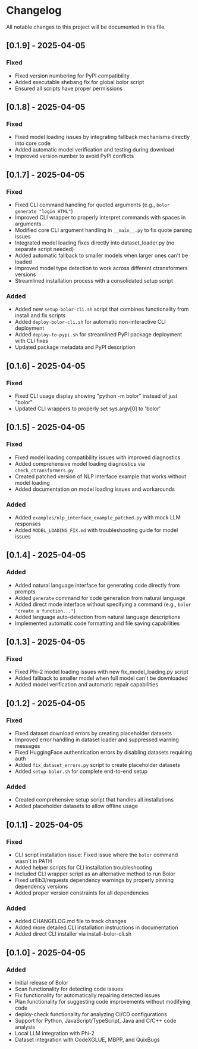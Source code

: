 # Changelog

All notable changes to this project will be documented in this file.

## [0.1.9] - 2025-04-05

### Fixed
- Fixed version numbering for PyPI compatibility
- Added executable shebang fix for global bolor script
- Ensured all scripts have proper permissions

## [0.1.8] - 2025-04-05

### Fixed
- Fixed model loading issues by integrating fallback mechanisms directly into core code
- Added automatic model verification and testing during download
- Improved version number to avoid PyPI conflicts

## [0.1.7] - 2025-04-05

### Fixed
- Fixed CLI command handling for quoted arguments (e.g., `bolor generate "login HTML"`)
- Improved CLI wrapper to properly interpret commands with spaces in arguments
- Modified core CLI argument handling in `__main__.py` to fix quote parsing issues
- Integrated model loading fixes directly into dataset_loader.py (no separate script needed)
- Added automatic fallback to smaller models when larger ones can't be loaded
- Improved model type detection to work across different ctransformers versions
- Streamlined installation process with a consolidated setup script

### Added
- Added new `setup-bolor-cli.sh` script that combines functionality from install and fix scripts
- Added `deploy-bolor-cli.sh` for automatic non-interactive CLI deployment
- Added `deploy-to-pypi.sh` for streamlined PyPI package deployment with CLI fixes
- Updated package metadata and PyPI description

## [0.1.6] - 2025-04-05

### Fixed
- Fixed CLI usage display showing "python -m bolor" instead of just "bolor"
- Updated CLI wrappers to properly set sys.argv[0] to 'bolor'

## [0.1.5] - 2025-04-05

### Fixed
- Fixed model loading compatibility issues with improved diagnostics
- Added comprehensive model loading diagnostics via `check_ctransformers.py`
- Created patched version of NLP interface example that works without model loading
- Added documentation on model loading issues and workarounds

### Added
- Added `examples/nlp_interface_example_patched.py` with mock LLM responses
- Added `MODEL_LOADING_FIX.md` with troubleshooting guide for model issues

## [0.1.4] - 2025-04-05

### Added
- Added natural language interface for generating code directly from prompts
- Added `generate` command for code generation from natural language
- Added direct mode interface without specifying a command (e.g., `bolor "create a function..."`)
- Added language auto-detection from natural language descriptions
- Implemented automatic code formatting and file saving capabilities

## [0.1.3] - 2025-04-05

### Fixed
- Fixed Phi-2 model loading issues with new fix_model_loading.py script
- Added fallback to smaller model when full model can't be downloaded
- Added model verification and automatic repair capabilities

## [0.1.2] - 2025-04-05

### Fixed
- Fixed dataset download errors by creating placeholder datasets
- Improved error handling in dataset loader and suppressed warning messages
- Fixed HuggingFace authentication errors by disabling datasets requiring auth
- Added `fix_dataset_errors.py` script to create placeholder datasets
- Added `setup-bolor.sh` for complete end-to-end setup

### Added
- Created comprehensive setup script that handles all installations
- Added placeholder datasets to allow offline usage

## [0.1.1] - 2025-04-05

### Fixed
- CLI script installation issue: Fixed issue where the `bolor` command wasn't in PATH
- Added helper scripts for CLI installation troubleshooting
- Included CLI wrapper script as an alternative method to run Bolor
- Fixed urllib3/requests dependency warnings by properly pinning dependency versions
- Added proper version constraints for all dependencies

### Added
- Added CHANGELOG.md file to track changes
- Added more detailed CLI installation instructions in documentation
- Added direct CLI installer via install-bolor-cli.sh

## [0.1.0] - 2025-04-05

### Added
- Initial release of Bolor
- Scan functionality for detecting code issues
- Fix functionality for automatically repairing detected issues
- Plan functionality for suggesting code improvements without modifying code
- deploy-check functionality for analyzing CI/CD configurations
- Support for Python, JavaScript/TypeScript, Java and C/C++ code analysis
- Local LLM integration with Phi-2
- Dataset integration with CodeXGLUE, MBPP, and QuixBugs
